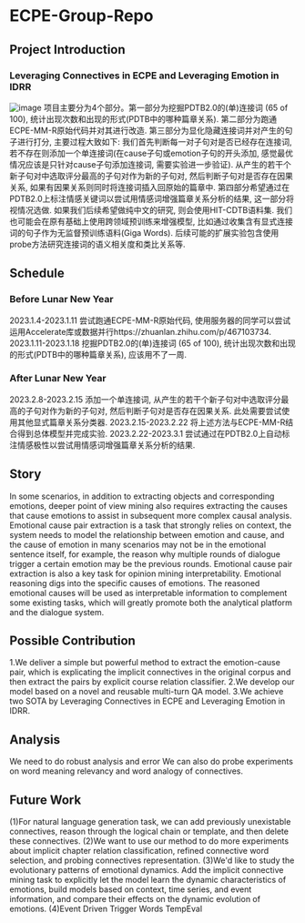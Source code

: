# ECPE-Group-Repo
## Project Introduction
### Leveraging Connectives in ECPE and Leveraging Emotion in IDRR
  ![image](https://github.com/JunfengRan/ECPE-Group-Repo/blob/main/ECPE.jpg)
  项目主要分为4个部分。第一部分为挖掘PDTB2.0的(单)连接词 (65 of 100), 统计出现次数和出现的形式(PDTB中的哪种篇章关系). 第二部分为跑通ECPE-MM-R原始代码并对其进行改造. 第三部分为显化隐藏连接词并对产生的句子进行打分, 主要过程大致如下: 我们首先判断每一对子句对是否已经存在连接词, 若不存在则添加一个单连接词(在cause子句或emotion子句的开头添加, 感觉最优情况应该是只针对cause子句添加连接词, 需要实验进一步验证). 从产生的若干个新子句对中选取评分最高的子句对作为新的子句对, 然后判断子句对是否存在因果关系, 如果有因果关系则同时将连接词插入回原始的篇章中. 第四部分希望通过在PDTB2.0上标注情感关键词以尝试用情感词增强篇章关系分析的结果, 这一部分将视情况选做. 如果我们后续希望做纯中文的研究, 则会使用HIT-CDTB语料集. 我们也可能会在原有基础上使用跨领域预训练来增强模型, 比如通过收集含有显式连接词的句子作为无监督预训练语料(Giga Words). 后续可能的扩展实验包含使用probe方法研究连接词的语义相关度和类比关系等.
  
## Schedule
### Before Lunar New Year
  2023.1.4-2023.1.11 尝试跑通ECPE-MM-R原始代码, 使用服务器的同学可以尝试运用Accelerate库或数据并行https://zhuanlan.zhihu.com/p/467103734.
  2023.1.11-2023.1.18 挖掘PDTB2.0的(单)连接词 (65 of 100), 统计出现次数和出现的形式(PDTB中的哪种篇章关系), 应该用不了一周.
### After Lunar New Year
  2023.2.8-2023.2.15 添加一个单连接词, 从产生的若干个新子句对中选取评分最高的子句对作为新的子句对, 然后判断子句对是否存在因果关系. 此处需要尝试使用其他显式篇章关系分类器.
  2023.2.15-2023.2.22 将上述方法与ECPE-MM-R结合得到总体模型并完成实验.
  2023.2.22-2023.3.1 尝试通过在PDTB2.0上自动标注情感极性以尝试用情感词增强篇章关系分析的结果.
  
## Story
  In some scenarios, in addition to extracting objects and corresponding emotions, deeper point of view mining also requires extracting the causes that cause emotions to assist in subsequent more complex causal analysis.
  Emotional cause pair extraction is a task that strongly relies on context, the system needs to model the relationship between emotion and cause, and the cause of emotion in many scenarios may not be in the emotional sentence itself, for example, the reason why multiple rounds of dialogue trigger a certain emotion may be the previous rounds.
  Emotional cause pair extraction is also a key task for opinion mining interpretability. Emotional reasoning digs into the specific causes of emotions. The reasoned emotional causes will be used as interpretable information to complement some existing tasks, which will greatly promote both the analytical platform and the dialogue system.
  
## Possible Contribution
  1.We deliver a simple but powerful method to extract the emotion-cause pair, which is explicating the implicit connectives in the original corpus and then extract the pairs by explicit course relation classifier.
  2.We develop our model based on a novel and reusable multi-turn QA model.
  3.We achieve two SOTA by Leveraging Connectives in ECPE and Leveraging Emotion in IDRR.

## Analysis
  We need to do robust analysis and error 
  We can also do probe experiments on word meaning relevancy and word analogy of connectives.

## Future Work
(1)For natural language generation task, we can add previously unexistable connectives, reason through the logical chain or template, and then delete these connectives.
(2)We want to use our method to do more experiments about implicit chapter relation classification, refined connective word selection, and probing connectives representation.
(3)We'd like to study the evolutionary patterns of emotional dynamics. Add the implicit connective mining task to explicitly let the model learn the dynamic characteristics of emotions, build models based on context, time series, and event information, and compare their effects on the dynamic evolution of emotions.
(4)Event Driven Trigger Words TempEval
